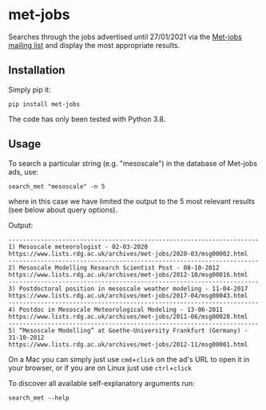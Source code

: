 # met-jobs
Searches through the jobs advertised until 27/01/2021 via the [Met-jobs mailing list](https://www.lists.rdg.ac.uk/mailman/listinfo/met-jobs) and
display the most appropriate results.

## Installation
Simply pip it:
```
pip install met-jobs
```

The code has only been tested with Python 3.8.

## Usage
To search a particular string (e.g. "mesoscale") in the database of Met-jobs ads, use:
```
search_met "mesoscale" -n 5
```
where in this case we have limited the output to the 5 most relevant results (see below about query options).

Output:
```
----------------------------------------------------------------------
1) Mesoscale meteorologist - 02-03-2020
https://www.lists.rdg.ac.uk/archives/met-jobs/2020-03/msg00002.html
----------------------------------------------------------------------
2) Mesoscale Modelling Research Scientist Post - 08-10-2012
https://www.lists.rdg.ac.uk/archives/met-jobs/2012-10/msg00016.html
----------------------------------------------------------------------
3) Postdoctoral position in mesoscale weather modeling - 11-04-2017
https://www.lists.rdg.ac.uk/archives/met-jobs/2017-04/msg00043.html
----------------------------------------------------------------------
4) Postdoc in Mesoscale Meteorological Modeling - 13-06-2011
https://www.lists.rdg.ac.uk/archives/met-jobs/2011-06/msg00028.html
----------------------------------------------------------------------
5) “Mesoscale Modelling” at Goethe-University Frankfurt (Germany) - 31-10-2012
https://www.lists.rdg.ac.uk/archives/met-jobs/2012-11/msg00001.html
```

On a Mac you can simply just use `cmd`+`click` on the ad's URL to open it in
your browser, or if you are on Linux just use `ctrl`+`click`

To discover all available self-explanatory arguments run:
```
search_met --help
```
